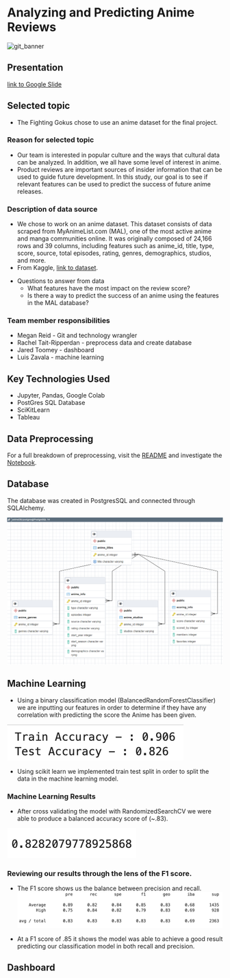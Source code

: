 # Analyzing and Predicting Anime Reviews

![git_banner](./Images/git_banner.png)

## Presentation
[link to Google Slide](https://docs.google.com/presentation/d/1_hMblo0-NbiRcU7oeg283wMRgKTc03x0-ilbHuAfsQU/edit#slide=id.p)


## Selected topic
  - The Fighting Gokus chose to use an anime dataset for the final project.

### Reason for selected topic
  - Our team is interested in popular culture and the ways that cultural data can be analyzed. In addition, we all have some level of interest in anime. 
  - Product reviews are important sources of insider information that can be used to guide future development. In this study, our goal is to see if relevant features can be used to predict the success of future anime releases.

### Description of data source
  - We chose to work on an anime dataset. This dataset consists of data scraped from MyAnimeList.com (MAL), one of the most active anime and manga communities online. It was originally composed of 24,166 rows and 39 columns, including features such as anime_id, title, type, score, source, total episodes, rating, genres, demographics, studios, and more. 
  - From Kaggle, [link to dataset](https://www.kaggle.com/datasets/andreuvallhernndez/myanimelist). 
* Questions to answer from data
  - What features have the most impact on the review score?
  - Is there a way to predict the success of an anime using the features in the MAL database?

### Team member responsibilities
- Megan Reid - Git and technology wrangler
- Rachel Tait-Ripperdan - preprocess data and create database
- Jared Toomey - dashboard
- Luis Zavala - machine learning 

## Key Technologies Used
* Jupyter, Pandas, Google Colab
* PostGres SQL Database
* SciKitLearn
* Tableau

## Data Preprocessing

For a full breakdown of preprocessing, visit the [README](https://github.com/Megreid23/final_project/blob/9ff692bcb00bf8446f2d7f335def67ebeb1562bc/Exploratory_Data_Analysis/README.md) and investigate the [Notebook](https://github.com/Megreid23/final_project/blob/9ff692bcb00bf8446f2d7f335def67ebeb1562bc/Exploratory_Data_Analysis/anime_project.ipynb).

## Database
The database was created in PostgresSQL and connected through SQLAlchemy. 

![pgAdmin_ERD](./Images/pgAdmin_ERD.png)

## Machine Learning

* Using a binary classification model (BalancedRandomForestClassifier) we are inputting our features in order to determine if they have any correlation with predicting the score the Anime has been given.

![Train/Test](./ML_Resources/TrainTest.png)

* Using scikit learn we implemented train test split in order to split the data in the machine learning model. 

### Machine Learning Results
* After cross validating the model with RandomizedSearchCV we were able to produce a balanced accuracy score of (~.83).

![BAS](./ML_Resources/BalancedAccuScore.png)

### Reviewing our results through the lens of the F1 score. 
* The F1 score shows us the balance between precision and recall.
![F1 Score](./ML_Resources/F1Score.png)

* At a F1 score of .85 it shows the model was able to achieve a good result predicting our classification model in both recall and precision. 

## Dashboard
